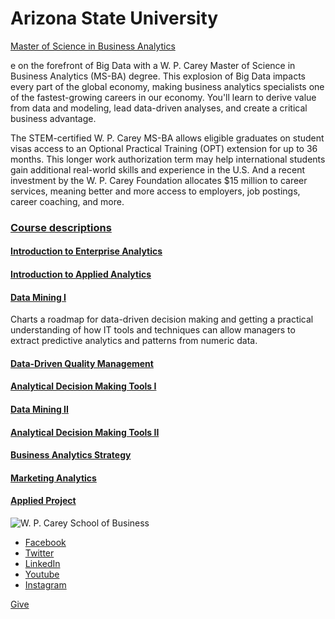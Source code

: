 # Arizona State University

[Master of Science in Business Analytics](https://wpcarey.asu.edu/masters-programs/business-analytics)

e on the forefront of Big Data with a W. P. Carey Master of Science in Business Analytics \(MS-BA\) degree. This explosion of Big Data impacts every part of the global economy, making business analytics specialists one of the fastest-growing careers in our economy. You'll learn to derive value from data and modeling, lead data-driven analyses, and create a critical business advantage.

The STEM-certified W. P. Carey MS-BA allows eligible graduates on student visas access to an Optional Practical Training \(OPT\) extension for up to 36 months. This longer work authorization term may help international students gain additional real-world skills and experience in the U.S. And a recent investment by the W. P. Carey Foundation allocates $15 million to career services, meaning better and more access to employers, job postings, career coaching, and more.

### [Course descriptions](https://wpcarey.asu.edu/masters-programs/business-analytics/curriculum)

#### [Introduction to Enterprise Analytics](https://wpcarey.asu.edu/masters-programs/business-analytics/curriculum#enterprise-analytics)

#### [Introduction to Applied Analytics](https://wpcarey.asu.edu/masters-programs/business-analytics/curriculum#applied-analytics)

#### [Data Mining I](https://wpcarey.asu.edu/masters-programs/business-analytics/curriculum#data-mining-I)

Charts a roadmap for data-driven decision making and getting a practical understanding of how IT tools and techniques can allow managers to extract predictive analytics and patterns from numeric data.

#### [Data-Driven Quality Management](https://wpcarey.asu.edu/masters-programs/business-analytics/curriculum#data-driven-management)

#### [Analytical Decision Making Tools I](https://wpcarey.asu.edu/masters-programs/business-analytics/curriculum#analytical-decision-I)

#### [Data Mining II](https://wpcarey.asu.edu/masters-programs/business-analytics/curriculum#data-mining-II)

#### [Analytical Decision Making Tools II](https://wpcarey.asu.edu/masters-programs/business-analytics/curriculum#analytical-decision-II)

#### [Business Analytics Strategy](https://wpcarey.asu.edu/masters-programs/business-analytics/curriculum#business-analytics-strategy)

#### [Marketing Analytics](https://wpcarey.asu.edu/masters-programs/business-analytics/curriculum#marketing-analytics)

#### [Applied Project](https://wpcarey.asu.edu/masters-programs/business-analytics/curriculum#applied-project)

![W. P. Carey School of Business](https://wpcarey.asu.edu/sites/default/files/asu-wpcarey-transparent_1.png)

* [Facebook](https://www.facebook.com/wpcareyschool)
* [Twitter](https://twitter.com/wpcareyschool)
* [LinkedIn](https://www.linkedin.com/groups?gid=43848)
* [Youtube](https://youtube.com/wpcareyschool)
* [Instagram](https://www.instagram.com/wpcareyschool)

[Give](https://wpcarey.asu.edu/give)  




